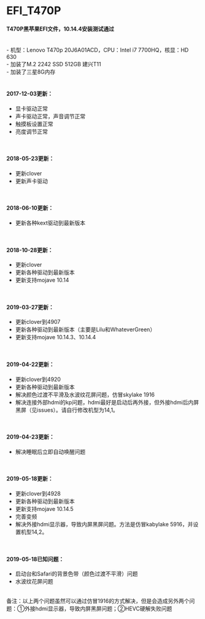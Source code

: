 # EFI_T470P
#### T470P黑苹果EFI文件，10.14.4安装测试通过<br/>
<br/>
 - 机型：Lenovo T470p 20J6A01ACD，CPU：Intel i7 7700HQ，核显：HD 630<br/>
 - 加装了M.2 2242 SSD 512GB 建兴T11<br/>
 - 加装了三星8G内存<br/>
<br/>

#### 2017-12-03更新：<br/>
- 显卡驱动正常<br/>
- 声卡驱动正常，声音调节正常<br/>
- 触摸板设置正常<br/>
- 亮度调节正常<br/>
<br/>

#### 2018-05-23更新：<br/>
- 更新clover<br/>
- 更新声卡驱动<br/>
<br/>

#### 2018-06-10更新：<br/>
- 更新各种kext驱动到最新版本<br/>
<br/>

#### 2018-10-28更新：<br/>
- 更新clover<br/>
- 更新各种驱动到最新版本<br/>
- 更新支持mojave 10.14<br/>
<br/>

#### 2019-03-27更新：<br/>
- 更新clover到4907<br/>
- 更新各种驱动到最新版本（主要是Lilu和WhateverGreen）<br/>
- 更新支持mojave 10.14.3、10.14.4<br/>
<br/>

#### 2019-04-22更新：<br/>
- 更新clover到4920<br/>
- 更新各种驱动到最新版本<br/>
- 解决颜色过渡不平滑及水波纹花屏问题，仿冒skylake 1916<br/>
- 解决连接外部hdmi的kp问题，hdmi最好是启动后再外接，但外接hdmi后内屏黑屏（见issues）。请自行修改机型为14,1。<br/>
<br/>

#### 2019-04-23更新：<br/>
- 解决睡眠后立即自动唤醒问题<br/>
<br/>

#### 2019-05-18更新：<br/>
- 更新clover到4928<br/>
- 更新各种驱动到最新版本<br/>
- 更新支持mojave 10.14.5<br/>
- 完善变频<br/>
- 解决外接hdmi显示器，导致内屏黑屏问题。方法是仿冒kabylake 5916，并设置机型14,2。<br/>
<br/>

#### 2019-05-18已知问题：<br/>
- 启动台和Safari的背景色带（颜色过渡不平滑）问题<br/>
- 水波纹花屏问题<br/>
<br/>
备注：以上两个问题虽然可以通过仿冒1916的方式解决，但是会造成另外两个问题：①外接hdmi显示器，导致内屏黑屏问题；②HEVC硬解失败问题<br/>
<br/>
